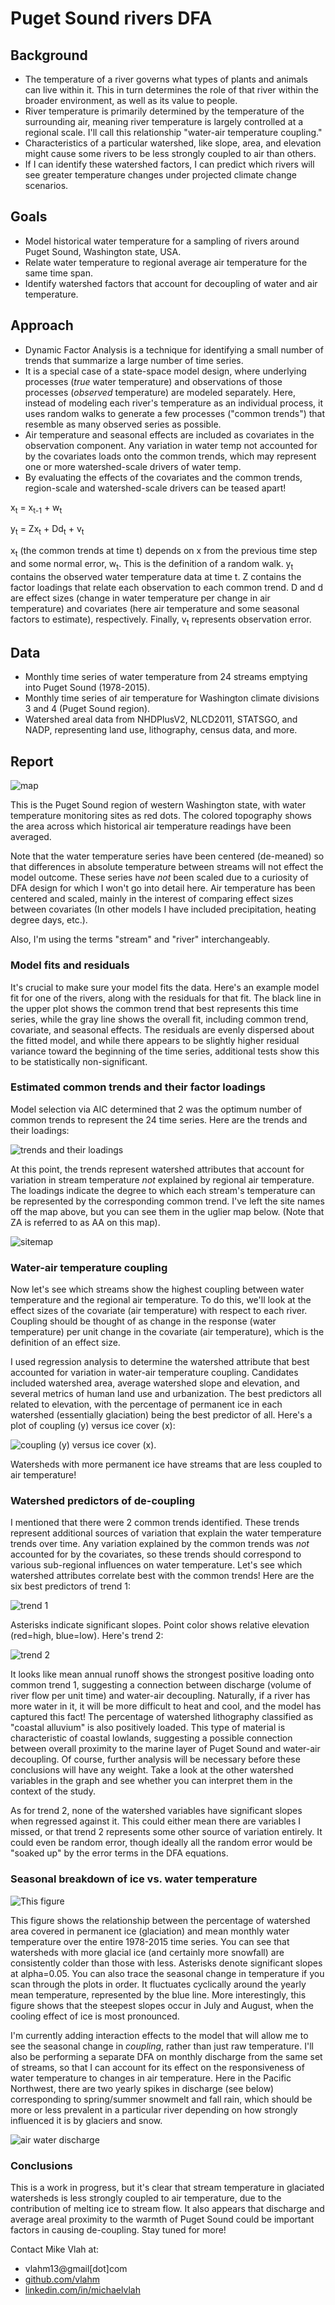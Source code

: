 # Puget Sound rivers DFA

## Background
+ The temperature of a river governs what types of plants and animals can live within it. This in turn determines the role of that river within the broader environment, as well as its value to people.
+ River temperature is primarily determined by the temperature of the surrounding air, meaning river temperature is largely controlled at a regional scale. I'll call this relationship "water-air temperature coupling."
+ Characteristics of a particular watershed, like slope, area, and elevation might cause some rivers to be less strongly coupled to air than others.
+ If I can identify these watershed factors, I can predict which rivers will see greater temperature changes under projected climate change scenarios.

## Goals
+ Model historical water temperature for a sampling of rivers around Puget Sound, Washington state, USA.
+ Relate water temperature to regional average air temperature for the same time span.
+ Identify watershed factors that account for decoupling of water and air temperature.

## Approach
+ Dynamic Factor Analysis is a technique for identifying a small number of trends that summarize a large number of time series.
+ It is a special case of a state-space model design, where underlying processes (_true_ water temperature) and observations of those processes (_observed_ temperature) are modeled separately. Here, instead of modeling each river's temperature as an individual process, it uses random walks to generate a few processes ("common trends") that resemble as many observed series as possible. 
+ Air temperature and seasonal effects are included as covariates in the observation component. Any variation in water temp not accounted for by the covariates loads onto the common trends, which may represent one or more watershed-scale drivers of water temp.
+ By evaluating the effects of the covariates and the common trends, region-scale and watershed-scale drivers can be teased apart!

x<sub>t</sub> = x<sub>t-1</sub> + w<sub>t</sub>

y<sub>t</sub> = Zx<sub>t</sub> + Dd<sub>t</sub> + v<sub>t</sub>

x<sub>t</sub> (the common trends at time t) depends on x from the previous time step and some normal error, w<sub>t</sub>. This is the definition of a random walk. y<sub>t</sub> contains the observed water temperature data at time t. Z contains the factor loadings that relate each observation to each common trend. D and d are effect sizes (change in water temperature per change in air temperature) and covariates (here air temperature and some seasonal factors to estimate), respectively. Finally, v<sub>t</sub> represents observation error. 

## Data
+ Monthly time series of water temperature from 24 streams emptying into Puget Sound (1978-2015).
+ Monthly time series of air temperature for Washington climate divisions 3 and 4 (Puget Sound region).
+ Watershed areal data from NHDPlusV2, NLCD2011, STATSGO, and NADP, representing land use, lithography, census data, and more.

## Report

![map](manuscript/figures/map/puget_sound.png) 

This is the Puget Sound region of western Washington state, with water temperature monitoring sites as red dots. The colored topography shows the area across which historical air temperature readings have been averaged.

Note that the water temperature series have been centered (de-meaned) so that differences in absolute temperature between streams will not effect the model outcome. These series have *not* been scaled due to a curiosity of DFA design for which I won't go into detail here. Air temperature has been centered and scaled, mainly in the interest of comparing effect sizes between covariates (In other models I have included precipitation, heating degree days, etc.).

Also, I'm using the terms "stream" and "river" interchangeably.

### Model fits and residuals

It's crucial to make sure your model fits the data. Here's an example model fit for one of the rivers, along with the residuals for that fit. The black line in the upper plot shows the common trend that best represents this time series, while the gray line shows the overall fit, including common trend, covariate, and seasonal effects. The residuals are evenly dispersed about the fitted model, and while there appears to be slightly higher residual variance toward the beginning of the time series, additional tests show this to be statistically non-significant.

### Estimated common trends and their factor loadings

Model selection via AIC determined that 2 was the optimum number of common trends to represent the 24 time series. Here are the trends and their loadings:

![trends and their loadings](manuscript/figures/04_processes_and_loadings.png)

At this point, the trends represent watershed attributes that account for variation in stream temperature *not* explained by regional air temperature. The loadings indicate the degree to which each stream's temperature can be represented by the corresponding common trend. I've left the site names off the map above, but you can see them in the uglier map below. (Note that ZA is referred to as AA on this map).

![sitemap](manuscript/figures/map/sites.png)

### Water-air temperature coupling

Now let's see which streams show the highest coupling between water temperature and the regional air temperature. To do this, we'll look at the effect sizes of the covariate (air temperature) with respect to each river. Coupling should be thought of as change in the response (water temperature) per unit change in the covariate (air temperature), which is the definition of an effect size.

I used regression analysis to determine the watershed attribute that best accounted for variation in water-air temperature coupling. Candidates included watershed area, average watershed slope and elevation, and several metrics of human land use and urbanization. The best predictors all related to elevation, with the percentage of permanent ice in each watershed (essentially glaciation) being the best predictor of all. Here's a plot of coupling (y) versus ice cover (x):

![coupling (y) versus ice cover (x)](manuscript/figures/01_effect_size_reg.png).

Watersheds with more permanent ice have streams that are less coupled to air temperature!

### Watershed predictors of de-coupling

I mentioned that there were 2 common trends identified. These trends represent additional sources of variation that explain the water temperature trends over time. Any variation explained by the common trends was *not* accounted for by the covariates, so these trends should correspond to various sub-regional influences on water temperature. Let's see which watershed attributes correlate best with the common trends! Here are the six best predictors of trend 1:

![trend 1](/manuscript/figures/02b_loadings_reg.png) 

Asterisks indicate significant slopes. Point color shows relative elevation (red=high, blue=low). Here's trend 2:

![trend 2](/manuscript/figures/02c_loadings_reg.png)

It looks like mean annual runoff shows the strongest positive loading onto common trend 1, suggesting a connection between discharge (volume of river flow per unit time) and water-air decoupling. Naturally, if a river has more water in it, it will be more difficult to heat and cool, and the model has captured this fact! The percentage of watershed lithography classified as "coastal alluvium" is also positively loaded. This type of material is characteristic of coastal lowlands, suggesting a possible connection between overall proximity to the marine layer of Puget Sound and water-air decoupling. Of course, further analysis will be necessary before these conclusions will have any weight. Take a look at the other watershed variables in the graph and see whether you can interpret them in the context of the study.

As for trend 2, none of the watershed variables have significant slopes when regressed against it. This could either mean there are variables I missed, or that trend 2 represents some other source of variation entirely. It could even be random error, though ideally all the random error would be "soaked up" by the error terms in the DFA equations.

### Seasonal breakdown of ice vs. water temperature

![This figure](manuscript/figures/03_eff_size_bymonth.png) 

This figure shows the relationship between the percentage of watershed area covered in permanent ice (glaciation) and mean monthly water temperature over the entire 1978-2015 time series. You can see that watersheds with more glacial ice (and certainly more snowfall) are consistently colder than those with less. Asterisks denote significant slopes at alpha=0.05. You can also trace the seasonal change in temperature if you scan through the plots in order. It fluctuates cyclically around the yearly mean temperature, represented by the blue line. More interestingly, this figure shows that the steepest slopes occur in July and August, when the cooling effect of ice is most pronounced.

I'm currently adding interaction effects to the model that will allow me to see the seasonal change in *coupling*, rather than just raw temperature. I'll also be performing a separate DFA on monthly discharge from the same set of streams, so that I can account for its effect on the responsiveness of water temperature to changes in air temperature. Here in the Pacific Northwest, there are two yearly spikes in discharge (see below) corresponding to spring/summer snowmelt and fall rain, which should be more or less prevalent in a particular river depending on how strongly influenced it is by glaciers and snow.

![air water discharge](manuscript/figures/12_air_water_discharge.png)

### Conclusions

This is a work in progress, but it's clear that stream temperature in glaciated watersheds is less strongly coupled to air temperature, due to the contribution of melting ice to stream flow. It also appears that discharge and average areal proximity to the warmth of Puget Sound could be important factors in causing de-coupling. Stay tuned for more!

Contact Mike Vlah at:
+ vlahm13@gmail[dot]com
+ [github.com/vlahm](https://github.com/vlahm)
+ [linkedin.com/in/michaelvlah](https://www.linkedin.com/in/michaelvlah)

